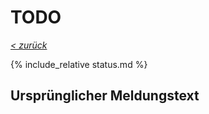 # TODO

_[&lt; zurück](../../index.md)_

{% include_relative status.md %}

## Ursprünglicher Meldungstext

>
